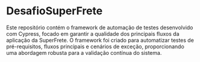 # DesafioSuperFrete
Este repositório contém o framework de automação de testes desenvolvido com Cypress, focado em garantir a qualidade dos principais fluxos da aplicação da SuperFrete. O framework foi criado para automatizar testes de pré-requisitos, fluxos principais e cenários de exceção, proporcionando uma abordagem robusta para a validação contínua do sistema.
